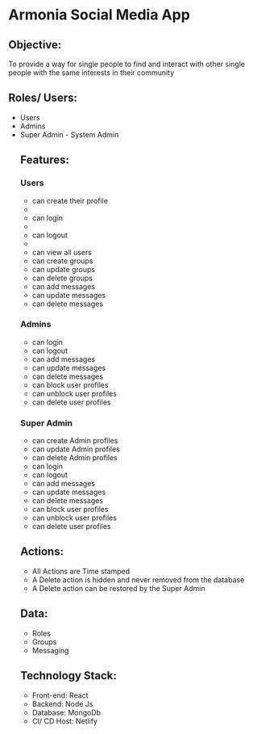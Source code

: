 <h1>Armonia Social Media App</h1>

<h2>Objective:</h2>
<p>To provide a way for single people to find and interact with other single people with the same interests in their community</p>

<h2>Roles/ Users:</h2>
<ul>
<li>Users</li>
<li>Admins</li>
<li>Super Admin - System Admin</li>

<h2>Features:</h2>
<h3>Users</h3>
<ul>
<li>can create their profile<li>
<li>can login<li>
<li>can logout<li>
<li>can view all users</li>
<li>can create groups</li>
<li>can update groups</li>
<li>can delete groups</li>
<li>can add messages</li>
<li>can update messages</li>
<li>can delete messages</li>
</ul>

<h3>Admins</h3>
<ul>
<li>can login</li>
<li>can logout</li>
<li>can add messages</li>
<li>can update messages</li>
<li>can delete messages</li>
<li>can block user profiles</li>
<li>can unblock user profiles</li>
<li>can delete user profiles</li>
</ul>

<h3>Super Admin</h3>
<ul>
<li>can create Admin profiles</li>
<li>can update Admin profiles</li>
<li>can delete Admin profiles</li>
<li>can login</li>
<li>can logout</li>
<li>can add messages</li>
<li>can update messages</li>
<li>can delete messages</li>
<li>can block user profiles</li>
<li>can unblock user profiles</li>
<li>can delete user profiles</li>
</ul>

<h2>Actions:</h2>
<ul>
<li>All Actions are Time stamped</li>
<li>A Delete action is hidden and never removed from the database</li>
<li>A Delete action can be restored by the Super Admin</li>
</ul>

<h2>Data:</h2>
<ul>
<li>Roles</li>
<li>Groups</li>
<li>Messaging</li>
</ul>

<h2>Technology Stack:</h2>
<ul>
<li>Front-end: React</li>
<li>Backend: Node Js</li>
<li>Database: MongoDb</li>
<li>CI/ CD Host: Netlify</li>
</ul>